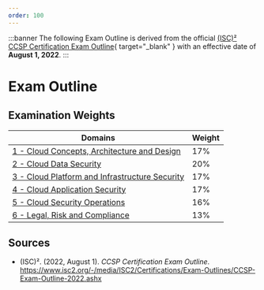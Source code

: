 ```yaml
---
order: 100
---
```


:::banner
The following Exam Outline is derived from the official [(ISC)² CCSP Certification Exam Outline](https://www.isc2.org/-/media/ISC2/Certifications/Exam-Outlines/CCSP-Exam-Outline-2022.ashx){ target="_blank" } with an effective date of **August 1, 2022**.
:::

# Exam Outline

## Examination Weights

| Domains | Weight |
| - | - |
| [1 - Cloud Concepts, Architecture and Design](/certification/domain-1.md) | 17% |
| [2 - Cloud Data Security](/certification/domain-2.md) | 20% |
| [3 - Cloud Platform and Infrastructure Security](/certification/domain-3.md) | 17% |
| [4 - Cloud Application Security](/certification/domain-4.md) | 17% |
| [5 - Cloud Security Operations](/certification/domain-5.md) | 16% |
| [6 - Legal, Risk and Compliance](/certification/domain-6.md) | 13% |

## Sources

- (ISC)². (2022, August 1). *CCSP Certification Exam Outline*. https://www.isc2.org/-/media/ISC2/Certifications/Exam-Outlines/CCSP-Exam-Outline-2022.ashx
